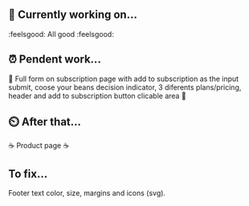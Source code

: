 ## 🚶 Currently working on...

:feelsgood: All good :feelsgood:

## ⏰ Pendent work...

🦾 Full form on subscription page with add to subscription as the input submit,
coose your beans decision indicator, 3 diferents plans/pricing, header and add
to subscription button clicable area 🦾

## ⏲️ After that...

☕ Product page ☕

## To fix...

Footer text color, size, margins and icons (svg).